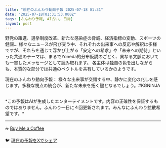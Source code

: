 ```yaml
---
title: "現在のふんわり動向予報 2025-07-18 01:31"
date: "2025-07-18T01:31:53.000Z"
tags: [ふんわり予報, AI占い, 日常]
layout: post
---
```


野党の躍進、選挙制度改革、新たな感染症の脅威、経済指標の変動、スポーツの健闘…  様々なニュースが飛び交う中、それぞれの出来事への反応や解釈は多様ですが、それらを通じて浮かび上がる「安定への希求」や「未来への期待」といった共通のテーマは、まるでYoneda的分布仮説のごとく、異なる文脈においても一貫したメッセージとして読み取れます。  各主体は独自の色を出しながらも、本質的な部分では共通のベクトルを共有しているかのようです。


現在のふんわり動向予報：
様々な出来事が交錯する中、静かに変化の兆しを感じます。多様な視点の統合が、新たな未来を拓く鍵となるでしょう。#KGNINJA

<br>
*この予報はAIが生成したエンターテイメントです。内容の正確性を保証するものではありません。ふんわり一日に４回更新されます。みんなにふんわり拡散希望です。*

---
☕️ [Buy Me a Coffee](https://www.buymeacoffee.com/kgninja)

🐦 [現在の予報をXでシェア](https://twitter.com/intent/tweet?text=%E7%8F%BE%E5%9C%A8%E3%81%AE%E3%81%B5%E3%82%93%E3%82%8F%E3%82%8A%E4%BA%88%E5%A0%B1%3A%20%E3%80%8C%E9%87%8E%E5%85%9A%E3%81%AE%E8%BA%8D%E9%80%B2%E3%80%81%E9%81%B8%E6%8C%99%E5%88%B6%E5%BA%A6%E6%94%B9%E9%9D%A9%E3%80%81%E6%96%B0%E3%81%9F%E3%81%AA%E6%84%9F%E6%9F%93%E7%97%87%E3%81%AE%E8%84%85%E5%A8%81%E3%80%81%E7%B5%8C%E6%B8%88%E6%8C%87%E6%A8%99%E3%81%AE%E5%A4%89%E5%8B%95%E3%80%81%E3%82%B9%E3%83%9D%E3%83%BC%E3%83%84%E3%81%AE%E5%81%A5%E9%97%98%E2%80%A6%20%20%E6%A7%98%E3%80%85%E3%81%AA%E3%83%8B%E3%83%A5%E3%83%BC%E3%82%B9%E3%81%8C%E9%A3%9B%E3%81%B3%E4%BA%A4%E3%81%86%E4%B8%AD%E3%80%81%E3%81%9D%E3%82%8C%E3%81%9E%E3%82%8C%E3%81%AE%E5%87%BA%E6%9D%A5%E4%BA%8B%E3%81%B8%E3%81%AE%E5%8F%8D%E5%BF%9C%E3%82%84%E8%A7%A3%E9%87%88%E3%81%AF%E5%A4%9A%E6%A7%98%E3%81%A7%E3%81%99%E3%81%8C%E3%80%81%E3%81%9D%E3%82%8C%E3%82%89%E3%82%92%E9%80%9A%E3%81%98%E3%81%A6%E6%B5%AE%E3%81%8B%E3%81%B3%E4%B8%8A%E3%81%8C%E3%82%8B%E3%80%8C%E5%AE%89%E5%AE%9A%E3%81%B8%E3%81%AE%E5%B8%8C%E6%B1%82...%E3%80%8D%23KGNINJA%20%E7%B6%9A%E3%81%8D%E3%81%AF%E3%83%96%E3%83%AD%E3%82%B0%E3%81%A7%EF%BC%81%F0%9F%91%87&url=https%3A%2F%2Fkg-ninja.github.io%2FFunwariyoso%2F)
